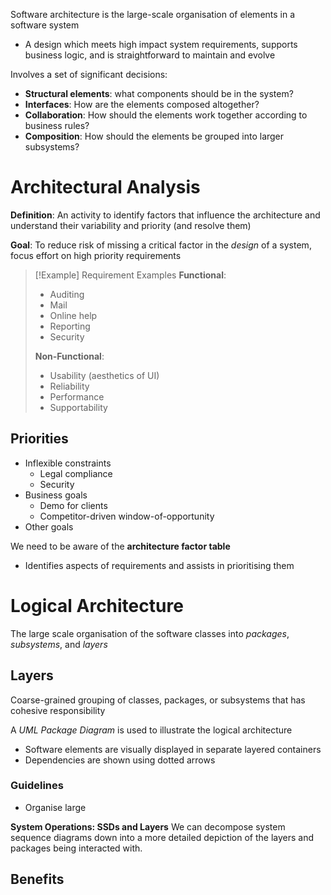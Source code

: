 

Software architecture is the large-scale organisation of elements in a software system
- A design which meets high impact system requirements, supports business logic, and is straightforward to maintain and evolve

Involves a set of significant decisions:
- **Structural elements**: what components should be in the system?
- **Interfaces**: How are the elements composed altogether?
- **Collaboration**: How should the elements work together according to business rules?
- **Composition**: How should the elements be grouped into larger subsystems?

# Architectural Analysis
**Definition**: An activity to identify factors that influence the architecture and understand their variability and priority (and resolve them)


**Goal**: To reduce risk of missing a critical factor in the *design* of a system, focus effort on high priority requirements

>[!Example] Requirement Examples
>**Functional**:
>- Auditing
>- Mail
>- Online help
>- Reporting
>- Security
>  
> **Non-Functional**:
> - Usability (aesthetics of UI)
> - Reliability
> - Performance
> - Supportability

## Priorities
- Inflexible constraints
	- Legal compliance
	- Security
- Business goals
	- Demo for clients
	- Competitor-driven window-of-opportunity
- Other goals


We need to be aware of the **architecture factor table**
- Identifies aspects of requirements and assists in prioritising them

# Logical Architecture

The large scale organisation of the software classes into *packages*, *subsystems*, and *layers*

## Layers
Coarse-grained grouping of classes, packages, or subsystems that has cohesive responsibility

A *UML Package Diagram* is used to illustrate the logical architecture
- Software elements are visually displayed in separate layered containers
- Dependencies are shown using dotted arrows

### Guidelines
- Organise large


**System Operations: SSDs and Layers**
We can decompose system sequence diagrams down into a more detailed depiction of the layers and packages being interacted with.

**Benefits**
- 

